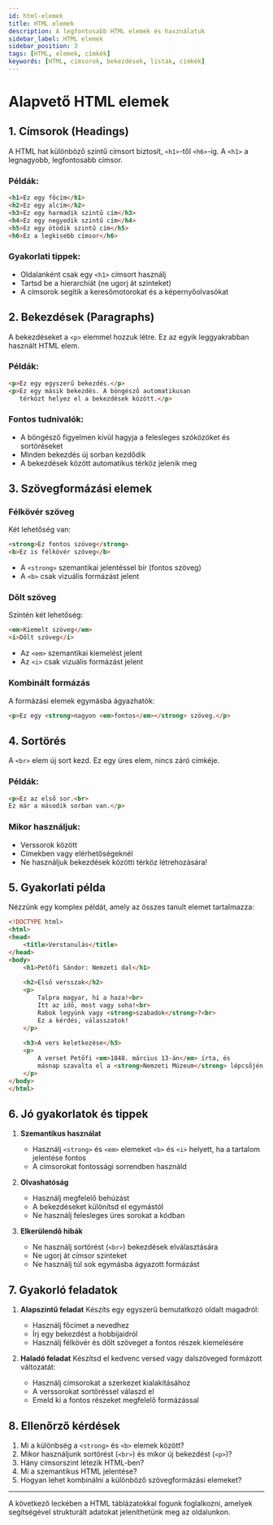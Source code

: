 ```yaml
---
id: html-elemek
title: HTML elemek
description: A legfontosabb HTML elemek és használatuk
sidebar_label: HTML elemek
sidebar_position: 3
tags: [HTML, elemek, címkék]
keywords: [HTML, címsorok, bekezdések, listák, címkék]
---
```

# Alapvető HTML elemek

## 1. Címsorok (Headings)

A HTML hat különböző szintű címsort biztosít, `<h1>`-től `<h6>`-ig. A `<h1>` a legnagyobb, legfontosabb címsor.

### Példák:
```html
<h1>Ez egy főcím</h1>
<h2>Ez egy alcím</h2>
<h3>Ez egy harmadik szintű cím</h3>
<h4>Ez egy negyedik szintű cím</h4>
<h5>Ez egy ötödik szintű cím</h5>
<h6>Ez a legkisebb címsor</h6>
```

### Gyakorlati tippek:
- Oldalanként csak egy `<h1>` címsort használj
- Tartsd be a hierarchiát (ne ugorj át szinteket)
- A címsorok segítik a keresőmotorokat és a képernyőolvasókat

## 2. Bekezdések (Paragraphs)

A bekezdéseket a `<p>` elemmel hozzuk létre. Ez az egyik leggyakrabban használt HTML elem.

### Példák:
```html
<p>Ez egy egyszerű bekezdés.</p>
<p>Ez egy másik bekezdés. A böngésző automatikusan
   térközt helyez el a bekezdések között.</p>
```

### Fontos tudnivalók:
- A böngésző figyelmen kívül hagyja a felesleges szóközöket és sortöréseket
- Minden bekezdés új sorban kezdődik
- A bekezdések között automatikus térköz jelenik meg

## 3. Szövegformázási elemek

### Félkövér szöveg
Két lehetőség van:
```html
<strong>Ez fontos szöveg</strong>
<b>Ez is félkövér szöveg</b>
```
- A `<strong>` szemantikai jelentéssel bír (fontos szöveg)
- A `<b>` csak vizuális formázást jelent

### Dőlt szöveg
Szintén két lehetőség:
```html
<em>Kiemelt szöveg</em>
<i>Dőlt szöveg</i>
```
- Az `<em>` szemantikai kiemelést jelent
- Az `<i>` csak vizuális formázást jelent

### Kombinált formázás
A formázási elemek egymásba ágyazhatók:
```html
<p>Ez egy <strong>nagyon <em>fontos</em></strong> szöveg.</p>
```

## 4. Sortörés

A `<br>` elem új sort kezd. Ez egy üres elem, nincs záró címkéje.

### Példák:
```html
<p>Ez az első sor.<br>
Ez már a második sorban van.</p>
```

### Mikor használjuk:
- Verssorok között
- Címekben vagy elérhetőségeknél
- Ne használjuk bekezdések közötti térköz létrehozására!

## 5. Gyakorlati példa

Nézzünk egy komplex példát, amely az összes tanult elemet tartalmazza:

```html
<!DOCTYPE html>
<html>
<head>
    <title>Verstanulás</title>
</head>
<body>
    <h1>Petőfi Sándor: Nemzeti dal</h1>
    
    <h2>Első versszak</h2>
    <p>
        Talpra magyar, hí a haza!<br>
        Itt az idő, most vagy soha!<br>
        Rabok legyünk vagy <strong>szabadok</strong>?<br>
        Ez a kérdés, válasszatok!
    </p>
    
    <h3>A vers keletkezése</h3>
    <p>
        A verset Petőfi <em>1848. március 13-án</em> írta, és
        másnap szavalta el a <strong>Nemzeti Múzeum</strong> lépcsőjén.
    </p>
</body>
</html>
```

## 6. Jó gyakorlatok és tippek

1. **Szemantikus használat**
   - Használj `<strong>` és `<em>` elemeket `<b>` és `<i>` helyett, ha a tartalom jelentése fontos
   - A címsorokat fontossági sorrendben használd

2. **Olvashatóság**
   - Használj megfelelő behúzást
   - A bekezdéseket különítsd el egymástól
   - Ne használj felesleges üres sorokat a kódban

3. **Elkerülendő hibák**
   - Ne használj sortörést (`<br>`) bekezdések elválasztására
   - Ne ugorj át címsor szinteket
   - Ne használj túl sok egymásba ágyazott formázást

## 7. Gyakorló feladatok

1. **Alapszintű feladat**
   Készíts egy egyszerű bemutatkozó oldalt magadról:
   - Használj főcímet a nevedhez
   - Írj egy bekezdést a hobbijaidról
   - Használj félkövér és dőlt szöveget a fontos részek kiemelésére

2. **Haladó feladat**
   Készítsd el kedvenc versed vagy dalszöveged formázott változatát:
   - Használj címsorokat a szerkezet kialakításához
   - A verssorokat sortöréssel válaszd el
   - Emeld ki a fontos részeket megfelelő formázással

## 8. Ellenőrző kérdések

1. Mi a különbség a `<strong>` és `<b>` elemek között?
2. Mikor használjunk sortörést (`<br>`) és mikor új bekezdést (`<p>`)?
3. Hány címsorszint létezik HTML-ben?
4. Mi a szemantikus HTML jelentése?
5. Hogyan lehet kombinálni a különböző szövegformázási elemeket?

---

A következő leckében a HTML táblázatokkal fogunk foglalkozni, amelyek segítségével strukturált adatokat jeleníthetünk meg az oldalunkon.
